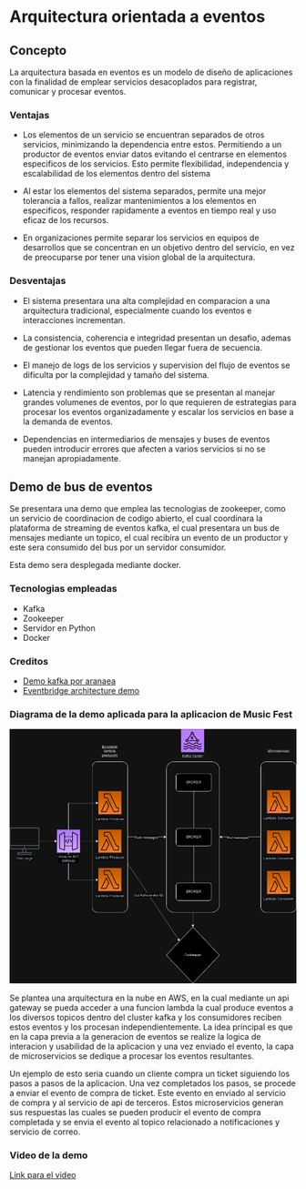 # Arquitectura orientada a eventos

## Concepto

La arquitectura basada en eventos es un modelo de diseño de aplicaciones con la finalidad de emplear servicios desacoplados para registrar, comunicar y procesar eventos.

### Ventajas

* Los elementos de un servicio se encuentran separados de otros servicios, minimizando la dependencia entre estos. Permitiendo a un productor de eventos enviar datos evitando el centrarse en elementos especificos de los servicios. Esto permite flexibilidad, independencia y escalabilidad de los elementos dentro del sistema

* Al estar los elementos del sistema separados, permite una mejor tolerancia a fallos, realizar mantenimientos a los elementos en especificos, responder rapidamente a eventos en tiempo real y uso eficaz de los recursos.

* En organizaciones permite separar los servicios en equipos de desarrollos que se concentran en un objetivo dentro del servicio, en vez de preocuparse por tener una vision global de la arquitectura.

### Desventajas

* El sistema presentara una alta complejidad en comparacion a una arquitectura tradicional, especialmente cuando los eventos e interacciones incrementan.

* La consistencia, coherencia e integridad presentan un desafio, ademas de gestionar los eventos que pueden llegar fuera de secuencia.

* El manejo de logs de los servicios y supervision del flujo de eventos se dificulta por la complejidad y tamaño del sistema.

* Latencia y rendimiento son problemas que se presentan al manejar grandes volumenes de eventos, por lo que requieren de estrategias para procesar los eventos organizadamente y escalar los servicios en base a la demanda de eventos.

* Dependencias en intermediarios de mensajes y buses de eventos pueden introducir errores que afecten a varios servicios si no se manejan apropiadamente.

## Demo de bus de eventos

Se presentara una demo que emplea las tecnologias de zookeeper, como un servicio de coordinacion de codigo abierto, el cual coordinara la plataforma de streaming de eventos kafka, el cual presentara un bus de mensajes mediante un topico, el cual recibira un evento de un productor y este sera consumido del bus por un servidor consumidor.

Esta demo sera desplegada mediante docker.

### Tecnologias empleadas

* Kafka
* Zookeeper
* Servidor en Python
* Docker

### Creditos

* [Demo kafka por aranaea](https://github.com/aranaea/kafka-demo)
* [Eventbridge architecture demo](https://github.com/mavi888/sam-eventbridge)

### Diagrama de la demo aplicada para la aplicacion de Music Fest

![alt text](Event_diagram.png)


Se plantea una arquitectura en la nube en AWS, en la cual mediante un api gateway se pueda acceder a una funcion lambda la cual produce eventos a los diversos topicos dentro del cluster kafka y los consumidores reciben estos eventos y los procesan independientemente. La idea principal es que en la capa previa a la generacion de eventos se realize la logica de interacion y usabilidad de la aplicacion y una vez enviado el evento, la capa de microservicios se dedique a procesar los eventos resultantes.

Un ejemplo de esto seria cuando un cliente compra un ticket siguiendo los pasos a pasos de la aplicacion. Una vez completados los pasos, se procede a enviar el evento de compra de ticket. Este evento en enviado al servicio de compra y al servicio de api de terceros. Estos microservicios generan sus respuestas las cuales se pueden producir el evento de compra completada y se envia el evento al topico relacionado a notificaciones y servicio de correo.

### Video de la demo

[Link para el video](https://youtu.be/woO-zkfgR9s)